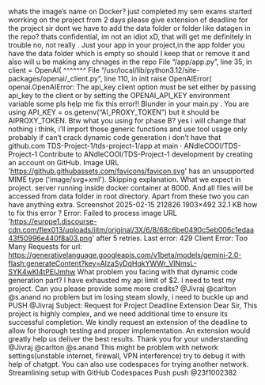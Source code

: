 whats the image’s name on Docker?
just completed my sem exams started worrking on the project from 2 days please give extension of deadline for the project sir
dont we have to add the data folder or folder like datagen in the repo?
thats confidential, im not an idiot xD, that will get me definitely  in trouble
no, not really . Just your app
in your project,in the app folder you have the data folder which is empty so should I keep that or remove it
and also will u be making any chnages in the repo
File “/app/app.py”, line 35, in client = OpenAI( ^^^^^^^ File “/usr/local/lib/python3.12/site-packages/openai/_client.py”, line 110, in init raise OpenAIError( openai.OpenAIError: The api_key client option must be set either by passing api_key to the client or by setting the OPENAI_API_KEY environment variable                                                                              some pls help me fix this error!!
Blunder in your main.py . You are using API_KEY = os.getenv(“AI_PROXY_TOKEN”) but it should be AIPROXY_TOKEN. Btw what you using for phase B?
yes i will change that
nothing i think, i’ll import those generic functions and use tool usage only probably if can’t crack dynamic code generation
i don’t have that github.com TDS-Project-1/tds-project-1/app at main · ANdIeCOOl/TDS-Project-1 Contribute to ANdIeCOOl/TDS-Project-1 development by creating an account on GitHub.
Image URL 'https://github.githubassets.com/favicons/favicon.svg' has an unsupported MIME type ('image/svg+xml'). Skipping explanation.
What we expect in project. server running inside docker container at 8000. And all files will be accessed from data folder in root directory. Apart from these two you can have anything extra.
Screenshot 2025-02-15 212826 1903×492 32.1 KB how to fix this error ?
Error: Failed to process image URL 'https://europe1.discourse-cdn.com/flex013/uploads/iitm/original/3X/6/8/68c6be0490c5eb006c1edaa43f50996e440f8a03.png' after 5 retries. Last error: 429 Client Error: Too Many Requests for url: https://generativelanguage.googleapis.com/v1beta/models/gemini-2.0-flash:generateContent?key=AIzaSyDqHqkYWWr_VlNmsL-SYK4wKl4tPElJmhw
What problem you facing with that dynamic code generation part?
I have exhausted my api limit of $2. I need to test my project. Can you please provide some more credits? @Jivraj @carlton @s.anand
no problem but im losing steam slowly, i need to buckle up and PUSH @Jivraj
Subject: Request for Project Deadline Extension Dear Sir, This project is highly complex, and we need additional time to ensure its successful completion. We kindly request an extension of the deadline to allow for thorough testing and proper implementation. An extension would greatly help us deliver the best results. Thank you for your understanding @Jivraj @carlton @s.anand
This might be problem with network settings(unstable internet, firewall, VPN interference) try to debug it with help of chatgpt. You can also use codespaces for trying another network. Streamlining setup with GitHub Codespaces
Push push @23f1002382
